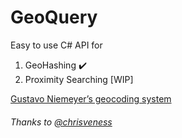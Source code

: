 # GeoQuery

Easy to use C# API for 
1. GeoHashing ✔️
2. Proximity Searching [WIP]
 
[Gustavo Niemeyer’s geocoding system](https://en.wikipedia.org/wiki/Geohash)

###### Thanks to [@chrisveness](https://github.com/chrisveness/)

